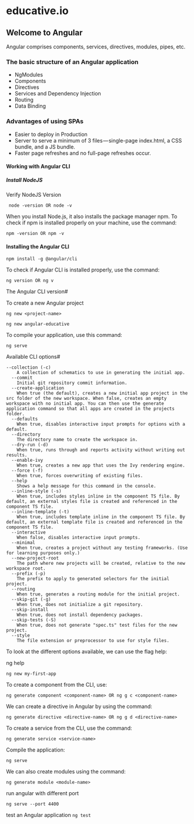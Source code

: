 # educative.io

## Welcome to Angular

Angular comprises components, services, directives, modules, pipes, etc.

### The basic structure of an Angular application
 - NgModules
 - Components
 - Directives
 - Services and Dependency Injection
 - Routing
 - Data Binding

### Advantages of using SPAs
 - Easier to deploy in Production
 - Server to serve a minimum of 3 files — single-page index.html, a CSS bundle, and a JS bundle.
 - Faster page refreshes and no full-page refreshes occur.

#### Working with Angular CLI

##### Install NodeJS
 Verify NodeJS Version
```
 node -version OR node -v
```

When you install Node.js, it also installs the package manager npm. To check if npm is installed properly on your machine, use the command:

```
npm -version OR npm -v
```
#### Installing the Angular CLI
```
npm install -g @angular/cli
```

To check if Angular CLI is installed properly, use the command:
```
ng version OR ng v
```
The Angular CLI version#

To create a new Angular project 

```
ng new <project-name>
```

```
ng new angular-educative
```
To compile your application, use this command:

```
ng serve
```

Available CLI options#

```
--collection (-c)
    A collection of schematics to use in generating the initial app.
  --commit
    Initial git repository commit information.
  --create-application
    When true (the default), creates a new initial app project in the src folder of the new workspace. When false, creates an empty workspace with no initial app. You can then use the generate application command so that all apps are created in the projects folder.
  --defaults
    When true, disables interactive input prompts for options with a default.
  --directory
    The directory name to create the workspace in.
  --dry-run (-d)
    When true, runs through and reports activity without writing out results.
  --enable-ivy
    When true, creates a new app that uses the Ivy rendering engine.
  --force (-f)
    When true, forces overwriting of existing files.
  --help
    Shows a help message for this command in the console.
  --inline-style (-s)
    When true, includes styles inline in the component TS file. By default, an external styles file is created and referenced in the component TS file.
  --inline-template (-t)
    When true, includes template inline in the component TS file. By default, an external template file is created and referenced in the component TS file.
  --interactive
    When false, disables interactive input prompts.
  --minimal
    When true, creates a project without any testing frameworks. (Use for learning purposes only.)
  --new-project-root
    The path where new projects will be created, relative to the new workspace root.
  --prefix (-p)
    The prefix to apply to generated selectors for the initial project.
  --routing
    When true, generates a routing module for the initial project.
  --skip-git (-g)
    When true, does not initialize a git repository.
  --skip-install
    When true, does not install dependency packages.
  --skip-tests (-S)
    When true, does not generate "spec.ts" test files for the new project.
  --style
    The file extension or preprocessor to use for style files.
```

To look at the different options available, we can use the flag help:

ng help

```
ng new my-first-app
```

To create a component from the CLI, use:
```
ng generate component <component-name> OR ng g c <component-name>
```
We can create a directive in Angular by using the command:
```
ng generate directive <directive-name> OR ng g d <directive-name>
```

To create a service from the CLI, use the command:
```
ng generate service <service-name>
```
Compile the application:
```
ng serve
```
We can also create modules using the command:
```
ng generate module <module-name>
```

run angular with different port
```
ng serve --port 4400
```
test an Angular application
``
 ng test
``